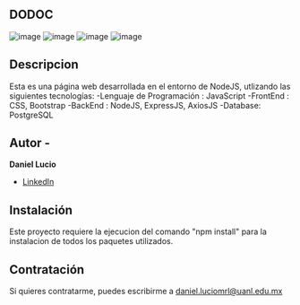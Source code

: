## DODOC
![image](https://github.com/Danielluma242004/DODOC-WEB/assets/145404946/f771fec4-ffd7-4fde-8fa4-3a12fc3d5a68)
![image](https://github.com/Danielluma242004/DODOC-WEB/assets/145404946/6fa73cce-1039-49f2-87a8-6f7ae9a41451)
![image](https://github.com/Danielluma242004/DODOC-WEB/assets/145404946/84182df1-7bf6-4816-bb9f-1e2e783afe18)
![image](https://github.com/Danielluma242004/DODOC-WEB/assets/145404946/269de0de-a408-4579-afe9-dcb83396727d)


## Descripcion

Esta es una página web desarrollada en el entorno de NodeJS, utlizando las siguientes tecnologías:
-Lenguaje de Programación : JavaScript
-FrontEnd : CSS, Bootstrap
-BackEnd : NodeJS, ExpressJS, AxiosJS
-Database: PostgreSQL

## Autor -
**Daniel Lucio**

* [LinkedIn](www.linkedin.com/in/daniel-lucio1)

## Instalación
Este proyecto requiere la ejecucion del comando "npm install" para la instalacion de todos los paquetes utilizados.

## Contratación
Si quieres contratarme, puedes escribirme a daniel.luciomrl@uanl.edu.mx

